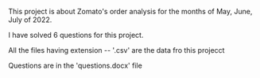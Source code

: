 This project is about Zomato's order analysis for the months of May, June, July of 2022.

I have solved 6 questions for this project.

All the files having extension -- '.csv' are the data fro this projecct

Questions are in the 'questions.docx' file
